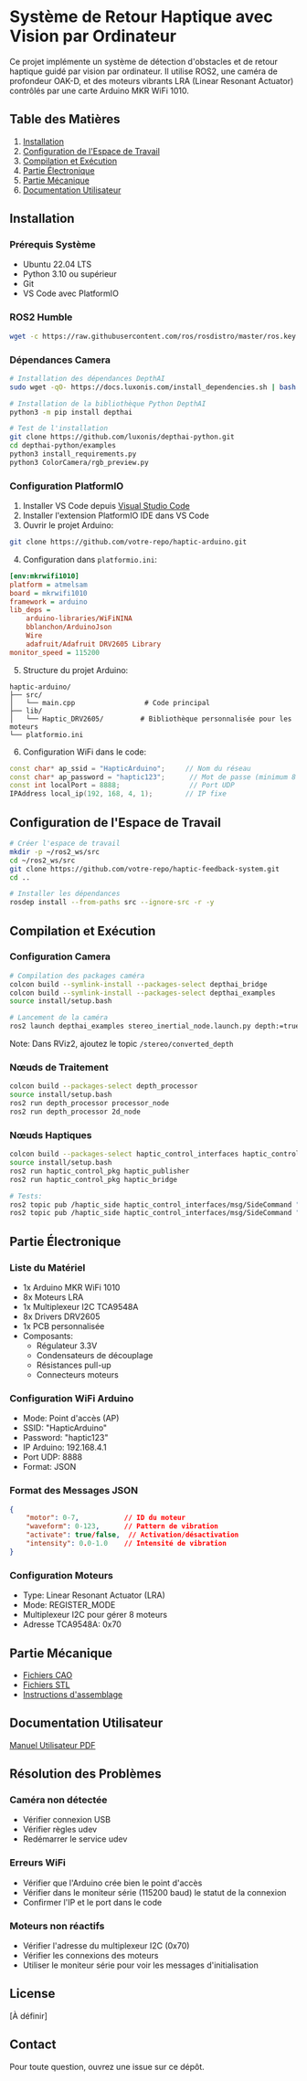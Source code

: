 # Système de Retour Haptique avec Vision par Ordinateur

Ce projet implémente un système de détection d'obstacles et de retour haptique guidé par vision par ordinateur. Il utilise ROS2, une caméra de profondeur OAK-D, et des moteurs vibrants LRA (Linear Resonant Actuator) contrôlés par une carte Arduino MKR WiFi 1010.

## Table des Matières

1. [Installation](#installation)
2. [Configuration de l'Espace de Travail](#configuration-de-lespace-de-travail)
3. [Compilation et Exécution](#compilation-et-exécution)
4. [Partie Électronique](#partie-électronique)
5. [Partie Mécanique](#partie-mécanique)
6. [Documentation Utilisateur](#documentation-utilisateur)

## Installation

### Prérequis Système
- Ubuntu 22.04 LTS
- Python 3.10 ou supérieur
- Git
- VS Code avec PlatformIO

### ROS2 Humble
```bash
wget -c https://raw.githubusercontent.com/ros/rosdistro/master/ros.key && sudo apt-key add ros.key && sudo sh -c 'echo "deb [arch=amd64] http://packages.ros.org/ros2/ubuntu jammy main" > /etc/apt/sources.list.d/ros2.list' && sudo apt update && sudo apt install ros-humble-desktop-full
```

### Dépendances Camera
```bash
# Installation des dépendances DepthAI
sudo wget -qO- https://docs.luxonis.com/install_dependencies.sh | bash

# Installation de la bibliothèque Python DepthAI
python3 -m pip install depthai

# Test de l'installation
git clone https://github.com/luxonis/depthai-python.git
cd depthai-python/examples
python3 install_requirements.py
python3 ColorCamera/rgb_preview.py
```

### Configuration PlatformIO
1. Installer VS Code depuis [Visual Studio Code](https://code.visualstudio.com/)
2. Installer l'extension PlatformIO IDE dans VS Code
3. Ouvrir le projet Arduino:
```bash
git clone https://github.com/votre-repo/haptic-arduino.git
```

4. Configuration dans `platformio.ini`:
```ini
[env:mkrwifi1010]
platform = atmelsam
board = mkrwifi1010
framework = arduino
lib_deps =
    arduino-libraries/WiFiNINA
    bblanchon/ArduinoJson
    Wire
    adafruit/Adafruit DRV2605 Library
monitor_speed = 115200
```

5. Structure du projet Arduino:
```
haptic-arduino/
├── src/
│   └── main.cpp                 # Code principal
├── lib/
│   └── Haptic_DRV2605/         # Bibliothèque personnalisée pour les moteurs
└── platformio.ini
```

6. Configuration WiFi dans le code:
```cpp
const char* ap_ssid = "HapticArduino";     // Nom du réseau
const char* ap_password = "haptic123";      // Mot de passe (minimum 8 caractères)
const int localPort = 8888;                 // Port UDP
IPAddress local_ip(192, 168, 4, 1);        // IP fixe
```

## Configuration de l'Espace de Travail

```bash
# Créer l'espace de travail
mkdir -p ~/ros2_ws/src
cd ~/ros2_ws/src
git clone https://github.com/votre-repo/haptic-feedback-system.git
cd ..

# Installer les dépendances
rosdep install --from-paths src --ignore-src -r -y
```

## Compilation et Exécution

### Configuration Camera
```bash
# Compilation des packages caméra
colcon build --symlink-install --packages-select depthai_bridge
colcon build --symlink-install --packages-select depthai_examples
source install/setup.bash

# Lancement de la caméra
ros2 launch depthai_examples stereo_inertial_node.launch.py depth:=true
```

Note: Dans RViz2, ajoutez le topic `/stereo/converted_depth`

### Nœuds de Traitement
```bash
colcon build --packages-select depth_processor
source install/setup.bash
ros2 run depth_processor processor_node
ros2 run depth_processor 2d_node
```

### Nœuds Haptiques
```bash
colcon build --packages-select haptic_control_interfaces haptic_control_pkg
source install/setup.bash
ros2 run haptic_control_pkg haptic_publisher
ros2 run haptic_control_pkg haptic_bridge

# Tests:
ros2 topic pub /haptic_side haptic_control_interfaces/msg/SideCommand "{side: 2}"   # gauche
ros2 topic pub /haptic_side haptic_control_interfaces/msg/SideCommand "{side: 1}"   # droite
```

## Partie Électronique

### Liste du Matériel
- 1x Arduino MKR WiFi 1010
- 8x Moteurs LRA
- 1x Multiplexeur I2C TCA9548A
- 8x Drivers DRV2605
- 1x PCB personnalisée
- Composants:
  - Régulateur 3.3V
  - Condensateurs de découplage
  - Résistances pull-up
  - Connecteurs moteurs

### Configuration WiFi Arduino
- Mode: Point d'accès (AP)
- SSID: "HapticArduino"
- Password: "haptic123"
- IP Arduino: 192.168.4.1
- Port UDP: 8888
- Format: JSON

### Format des Messages JSON
```json
{
    "motor": 0-7,           // ID du moteur
    "waveform": 0-123,      // Pattern de vibration
    "activate": true/false,  // Activation/désactivation
    "intensity": 0.0-1.0    // Intensité de vibration
}
```

### Configuration Moteurs
- Type: Linear Resonant Actuator (LRA)
- Mode: REGISTER_MODE
- Multiplexeur I2C pour gérer 8 moteurs
- Adresse TCA9548A: 0x70

## Partie Mécanique

- [Fichiers CAO](lien_a_venir)
- [Fichiers STL](lien_a_venir)
- [Instructions d'assemblage](lien_a_venir)

## Documentation Utilisateur

[Manuel Utilisateur PDF](lien_vers_manuel.pdf)

## Résolution des Problèmes

### Caméra non détectée
- Vérifier connexion USB
- Vérifier règles udev
- Redémarrer le service udev

### Erreurs WiFi
- Vérifier que l'Arduino crée bien le point d'accès
- Vérifier dans le moniteur série (115200 baud) le statut de la connexion
- Confirmer l'IP et le port dans le code

### Moteurs non réactifs
- Vérifier l'adresse du multiplexeur I2C (0x70)
- Vérifier les connexions des moteurs
- Utiliser le moniteur série pour voir les messages d'initialisation

## License
[À définir]

## Contact
Pour toute question, ouvrez une issue sur ce dépôt.
